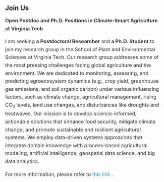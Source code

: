 <h1 id="JoinUs"></h1>

<h2 style="margin: 80px 0px 10px;">Join Us</h2>

<div style="font-size: 16px; line-height: 1.6; color: #333;">
  <p><strong>Open Postdoc and Ph.D. Positions in Climate-Smart Agriculture at Virginia Tech</strong></p>
  <p>
    I am seeking <strong>a Postdoctoral Researcher</strong> and <strong>a Ph.D. Student</strong> to join my research group in the School of Plant and Environmental Sciences at Virginia Tech. Our research group addresses some of the most pressing challenges facing global agriculture and the environment. We are dedicated to monitoring, assessing, and predicting agroecosystem dynamics (e.g., crop yield, greenhouse gas emissions, and soil organic carbon) under various influencing factors, such as climate change, agricultural management, rising CO<sub>2</sub> levels, land use changes, and disturbances like droughts and heatwaves. Our mission is to develop science-informed, actionable solutions that enhance food security, mitigate climate change, and promote sustainable and resilient agricultural systems. We employ data-driven systems approaches that integrate domain knowledge with process-based agricultural modeling, artificial intelligence, geospatial data science, and big data analytics.
  </p>
  <p>
    For more information, please refer to 
    <a href="https://drive.google.com/file/d/16pxncBE7K0Rm21SKcSzaqRNs7qa83AUS/view?usp=sharing" target="_blank" style="color: #2f95de; text-decoration: none;">
      this link
    </a>.
  </p>
</div>
